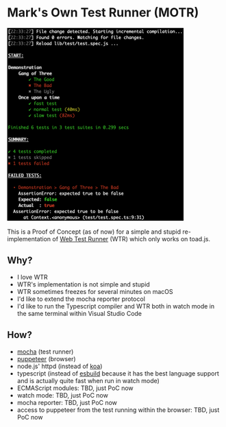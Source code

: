 # Mark's Own Test Runner (MOTR)

![screenshot](screenshot.png)

This is a Proof of Concept (as of now) for a simple and stupid re-implementation of [Web Test Runner](https://modern-web.dev/docs/test-runner/overview/) (WTR) which only works on toad.js.

## Why?

* I love WTR
* WTR's implementation is not simple and stupid
* WTR sometimes freezes for several minutes on macOS
* I'd like to extend the mocha reporter protocol
* I'd like to run the Typescript compiler and WTR both in watch mode in the same terminal within Visual Studio Code

## How?

* [mocha](https://mochajs.org) (test runner)
* [puppeteer](https://github.com/puppeteer/puppeteer) (browser)
* node.js' httpd (instead of [koa](https://koajs.com))
* typescript (instead of [esbuild](https://esbuild.github.io) because it has the best language support and is actually quite fast when run in watch mode)
* ECMAScript modules: TBD, just PoC now
* watch mode: TBD, just PoC now
* mocha reporter: TBD, just PoC now
* access to puppeteer from the test running within the browser: TBD, just PoC now

